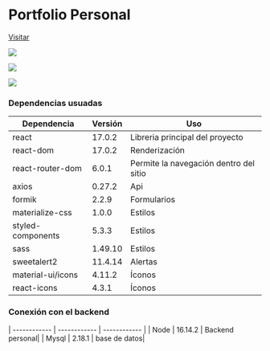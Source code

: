 # Portfolio Personal

[Visitar](https://nvergara-portfolio.netlify.app/)

![](https://firebasestorage.googleapis.com/v0/b/portfolio-c32fd.appspot.com/o/readMe%2Fchrome_6t1Z9tLiVS.png?alt=media&token=a265474f-488f-4563-99cb-8646ad2a4dbb)

![](https://firebasestorage.googleapis.com/v0/b/portfolio-c32fd.appspot.com/o/readMe%2Fchrome_LudlAS0rgE.png?alt=media&token=760b2967-00bc-4337-88a8-f5e3004913c3)

![](https://firebasestorage.googleapis.com/v0/b/portfolio-c32fd.appspot.com/o/readMe%2Fchrome_j8iboO5svv.png?alt=media&token=f752316f-3562-466e-b6c2-9d69697047a8)




### Dependencias usuadas

|  Dependencia |  Versión   | Uso  |
| ------------ | ------------ | ------------ |
| react  | 17.0.2   |  Libreria principal del proyecto   |
| react-dom  | 17.0.2   |  Renderización  |
| react-router-dom  |  6.0.1  | Permite la navegación dentro del sitio |
| axios | 0.27.2 | Api |
| formik | 2.2.9 | Formularios |
| materialize-css | 1.0.0 | Estilos|
| styled-components | 5.3.3 | Estilos|
| sass | 1.49.10| Estilos|
| sweetalert2 |11.4.14|  Alertas|
| material-ui/icons| 4.11.2  | Íconos|
| react-icons| 4.3.1  | Íconos|

### Conexión con el backend

| ------------ | ------------ | ------------ |
| Node | 16.14.2  | Backend personal|
| Mysql | 2.18.1  | base de datos|





